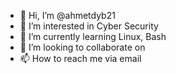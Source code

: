- 👋 Hi, I’m @ahmetdyb21
- 👀 I’m interested in Cyber Security
- 🌱 I’m currently learning Linux, Bash
- 💞️ I’m looking to collaborate on 
- 📫 How to reach me via email

<!---
ahmetdyb21/ahmetdyb21 is a ✨ special ✨ repository because its `README.md` (this file) appears on your GitHub profile.
You can click the Preview link to take a look at your changes.
--->
